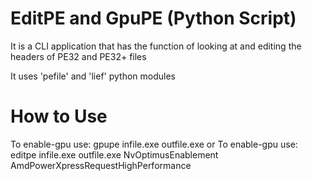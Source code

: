 # EditPE and GpuPE (Python Script)
It is a CLI application that has the function of looking at and editing the headers of PE32 and PE32+ files

It uses 'pefile' and 'lief' python modules

# How to Use
To enable-gpu use: gpupe infile.exe outfile.exe
or
To enable-gpu use: editpe infile.exe outfile.exe NvOptimusEnablement AmdPowerXpressRequestHighPerformance